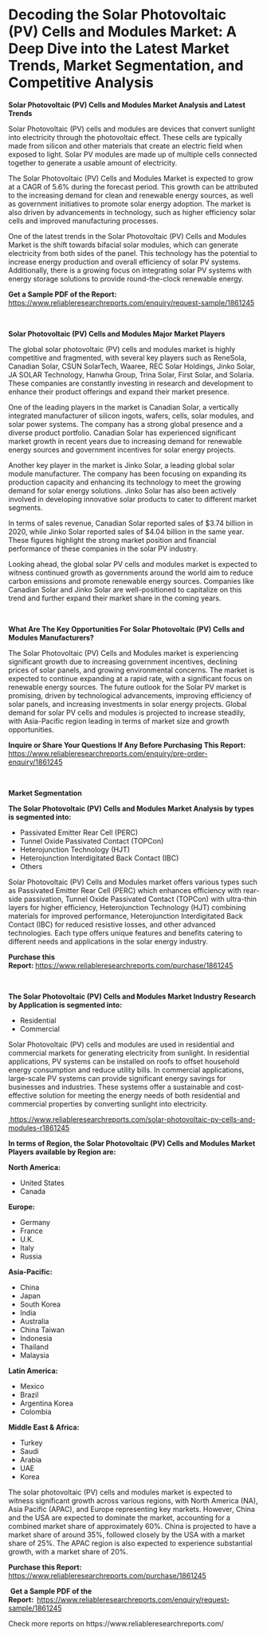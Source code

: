 <p><h1>Decoding the Solar Photovoltaic (PV) Cells and Modules Market: A Deep Dive into the Latest Market Trends, Market Segmentation, and Competitive Analysis</h1></p><p><strong>Solar Photovoltaic (PV) Cells and Modules Market Analysis and Latest Trends</strong></p>
<p><p>Solar Photovoltaic (PV) cells and modules are devices that convert sunlight into electricity through the photovoltaic effect. These cells are typically made from silicon and other materials that create an electric field when exposed to light. Solar PV modules are made up of multiple cells connected together to generate a usable amount of electricity. </p><p>The Solar Photovoltaic (PV) Cells and Modules Market is expected to grow at a CAGR of 5.6% during the forecast period. This growth can be attributed to the increasing demand for clean and renewable energy sources, as well as government initiatives to promote solar energy adoption. The market is also driven by advancements in technology, such as higher efficiency solar cells and improved manufacturing processes. </p><p>One of the latest trends in the Solar Photovoltaic (PV) Cells and Modules Market is the shift towards bifacial solar modules, which can generate electricity from both sides of the panel. This technology has the potential to increase energy production and overall efficiency of solar PV systems. Additionally, there is a growing focus on integrating solar PV systems with energy storage solutions to provide round-the-clock renewable energy.</p></p>
<p><strong>Get a Sample PDF of the Report:&nbsp;</strong> <a href="https://www.reliableresearchreports.com/enquiry/request-sample/1861245">https://www.reliableresearchreports.com/enquiry/request-sample/1861245</a></p>
<p>&nbsp;</p>
<p><strong>Solar Photovoltaic (PV) Cells and Modules Major Market Players</strong></p>
<p><p>The global solar photovoltaic (PV) cells and modules market is highly competitive and fragmented, with several key players such as ReneSola, Canadian Solar, CSUN SolarTech, Waaree, REC Solar Holdings, Jinko Solar, JA SOLAR Technology, Hanwha Group, Trina Solar, First Solar, and Solaria. These companies are constantly investing in research and development to enhance their product offerings and expand their market presence.</p><p>One of the leading players in the market is Canadian Solar, a vertically integrated manufacturer of silicon ingots, wafers, cells, solar modules, and solar power systems. The company has a strong global presence and a diverse product portfolio. Canadian Solar has experienced significant market growth in recent years due to increasing demand for renewable energy sources and government incentives for solar energy projects.</p><p>Another key player in the market is Jinko Solar, a leading global solar module manufacturer. The company has been focusing on expanding its production capacity and enhancing its technology to meet the growing demand for solar energy solutions. Jinko Solar has also been actively involved in developing innovative solar products to cater to different market segments.</p><p>In terms of sales revenue, Canadian Solar reported sales of $3.74 billion in 2020, while Jinko Solar reported sales of $4.04 billion in the same year. These figures highlight the strong market position and financial performance of these companies in the solar PV industry.</p><p>Looking ahead, the global solar PV cells and modules market is expected to witness continued growth as governments around the world aim to reduce carbon emissions and promote renewable energy sources. Companies like Canadian Solar and Jinko Solar are well-positioned to capitalize on this trend and further expand their market share in the coming years.</p></p>
<p>&nbsp;</p>
<p><strong>What Are The Key Opportunities For Solar Photovoltaic (PV) Cells and Modules Manufacturers?</strong></p>
<p><p>The Solar Photovoltaic (PV) Cells and Modules market is experiencing significant growth due to increasing government incentives, declining prices of solar panels, and growing environmental concerns. The market is expected to continue expanding at a rapid rate, with a significant focus on renewable energy sources. The future outlook for the Solar PV market is promising, driven by technological advancements, improving efficiency of solar panels, and increasing investments in solar energy projects. Global demand for solar PV cells and modules is projected to increase steadily, with Asia-Pacific region leading in terms of market size and growth opportunities.</p></p>
<p><strong>Inquire or Share Your Questions If Any Before Purchasing This Report:</strong> <a href="https://www.reliableresearchreports.com/enquiry/pre-order-enquiry/1861245">https://www.reliableresearchreports.com/enquiry/pre-order-enquiry/1861245</a></p>
<p>&nbsp;</p>
<p><strong>Market Segmentation</strong></p>
<p><strong>The Solar Photovoltaic (PV) Cells and Modules Market Analysis by types is segmented into:</strong></p>
<p><ul><li>Passivated Emitter Rear Cell (PERC)</li><li>Tunnel Oxide Passivated Contact (TOPCon)</li><li>Heterojunction Technology (HJT)</li><li>Heterojunction Interdigitated Back Contact (IBC)</li><li>Others</li></ul></p>
<p><p>Solar Photovoltaic (PV) Cells and Modules market offers various types such as Passivated Emitter Rear Cell (PERC) which enhances efficiency with rear-side passivation, Tunnel Oxide Passivated Contact (TOPCon) with ultra-thin layers for higher efficiency, Heterojunction Technology (HJT) combining materials for improved performance, Heterojunction Interdigitated Back Contact (IBC) for reduced resistive losses, and other advanced technologies. Each type offers unique features and benefits catering to different needs and applications in the solar energy industry.</p></p>
<p><strong>Purchase this Report:&nbsp;</strong><a href="https://www.reliableresearchreports.com/purchase/1861245">https://www.reliableresearchreports.com/purchase/1861245</a></p>
<p>&nbsp;</p>
<p><strong>The Solar Photovoltaic (PV) Cells and Modules Market Industry Research by Application is segmented into:</strong></p>
<p><ul><li>Residential</li><li>Commercial</li></ul></p>
<p><p>Solar Photovoltaic (PV) cells and modules are used in residential and commercial markets for generating electricity from sunlight. In residential applications, PV systems can be installed on roofs to offset household energy consumption and reduce utility bills. In commercial applications, large-scale PV systems can provide significant energy savings for businesses and industries. These systems offer a sustainable and cost-effective solution for meeting the energy needs of both residential and commercial properties by converting sunlight into electricity.</p></p>
<p><a href="https://www.reliableresearchreports.com/solar-photovoltaic-pv-cells-and-modules-r1861245">&nbsp;https://www.reliableresearchreports.com/solar-photovoltaic-pv-cells-and-modules-r1861245</a></p>
<p><strong>In terms of Region, the Solar Photovoltaic (PV) Cells and Modules Market Players available by Region are:</strong></p>
<p>
    <p> <strong> North America: </strong>
        <ul>
            <li>United States</li>
            <li>Canada</li>
        </ul>
        </p> 
    <p> <strong> Europe: </strong>
        <ul>
            <li>Germany</li>
            <li>France</li>
            <li>U.K.</li>
            <li>Italy</li>
            <li>Russia</li>
        </ul>
        </p> 
    <p> <strong> Asia-Pacific: </strong>
        <ul>
            <li>China</li>
            <li>Japan</li>
            <li>South Korea</li>
            <li>India</li>
            <li>Australia</li>
            <li>China Taiwan</li>
            <li>Indonesia</li>
            <li>Thailand</li>
            <li>Malaysia</li>
        </ul>
        </p> 
    <p> <strong> Latin America: </strong>
        <ul>
            <li>Mexico</li>
            <li>Brazil</li>
            <li>Argentina Korea</li>
            <li>Colombia</li>
        </ul>
        </p> 
    <p> <strong> Middle East & Africa: </strong>
        <ul>
            <li>Turkey</li>
            <li>Saudi</li>
            <li>Arabia</li>
            <li>UAE</li>
            <li>Korea</li>
        </ul>
    </p>
    </p>
<p><p>The solar photovoltaic (PV) cells and modules market is expected to witness significant growth across various regions, with North America (NA), Asia Pacific (APAC), and Europe representing key markets. However, China and the USA are expected to dominate the market, accounting for a combined market share of approximately 60%. China is projected to have a market share of around 35%, followed closely by the USA with a market share of 25%. The APAC region is also expected to experience substantial growth, with a market share of 20%.</p></p>
<p><strong>Purchase this Report: </strong><a href="https://www.reliableresearchreports.com/purchase/1861245">https://www.reliableresearchreports.com/purchase/1861245</a></p>
<p>&nbsp;<strong>Get a Sample PDF of the Report:&nbsp;&nbsp;</strong><a href="https://www.reliableresearchreports.com/enquiry/request-sample/1861245">https://www.reliableresearchreports.com/enquiry/request-sample/1861245</a></p>
<p><strong></strong></p>
<p>Check more reports on https://www.reliableresearchreports.com/</p>